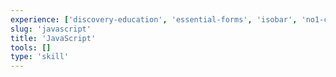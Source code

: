```yaml
---
experience: ['discovery-education', 'essential-forms', 'isobar', 'no1-cooperative', 'skyspecs']
slug: 'javascript'
title: 'JavaScript'
tools: []
type: 'skill'
---
```

